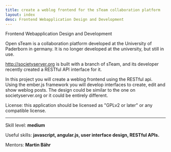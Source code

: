 ```yaml
---
title: create a weblog frontend for the sTeam collaboration platform
layout: index
desc: Frontend Webapplication Design and Development
---
```

Frontend Webapplication Design and Development

Open sTeam is a collaboration platform developed at the University of Paderborn in germany. It is no longer developed at the university, but still in use.

http://societyserver.org is built with a branch of sTeam, and its developer recently created a RESTful API interface for it.

In this project you will create a weblog frontend using the RESTful api. Using the ember.js framework you will develop interfaces to create, edit and show weblog posts. The design could be similar to the one on societyserver.org or it could be entirely different.

License: this application should be licensed as "GPLv2 or later" or any compatible license.

* * *

Skill level: **medium**

Useful skills: **javascript, angular.js, user interface design, RESTful APIs.**

Mentors: **Martin Bähr**
